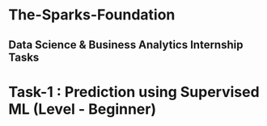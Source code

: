 # The-Sparks-Foundation
## Data Science & Business Analytics Internship Tasks
# Task-1 : Prediction using Supervised ML (Level - Beginner)
